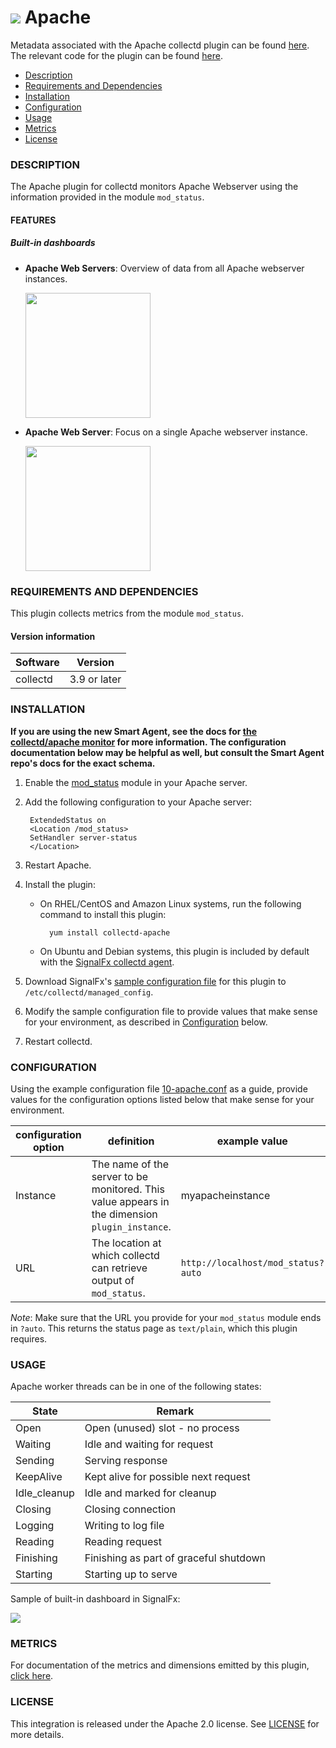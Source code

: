 # ![](https://github.com/signalfx/integrations/blob/master/collectd-apache/img/integrations_apache.png) Apache

Metadata associated with the Apache collectd plugin can be found [here](https://github.com/signalfx/integrations/tree/release/collectd-apache). The relevant code for the plugin can be found [here](https://github.com/signalfx/collectd/blob/master/src/apache.c).

- [Description](#description)
- [Requirements and Dependencies](#requirements-and-dependencies)
- [Installation](#installation)
- [Configuration](#configuration)
- [Usage](#usage)
- [Metrics](#metrics)
- [License](#license)

### DESCRIPTION

The Apache plugin for collectd monitors Apache Webserver using the information provided in the module `mod_status`.

#### FEATURES

##### Built-in dashboards

- **Apache Web Servers**: Overview of data from all Apache webserver instances.

  [<img src='./img/dashboard_apache_webservers.png' width=200px>](./img/dashboard_apache_webservers.png)

- **Apache Web Server**: Focus on a single Apache webserver instance.

  [<img src='./img/dashboard_apache_webserver.png' width=200px>](./img/dashboard_apache_webserver.png)

### REQUIREMENTS AND DEPENDENCIES

This plugin collects metrics from the module `mod_status`.

#### Version information

| Software  | Version        |
|-----------|----------------|
| collectd  |  3.9 or later  |


### INSTALLATION

**If you are using the new Smart Agent, see the docs for [the collectd/apache
monitor](https://github.com/signalfx/signalfx-agent/tree/master/docs/monitors/collectd-apache.md)
for more information.  The configuration documentation below may be helpful as
well, but consult the Smart Agent repo's docs for the exact schema.**


1. Enable the <a target="_blank" href="http://httpd.apache.org/docs/2.4/mod/mod_status.html">mod_status</a> module in your Apache server.

2. Add the following configuration to your Apache server:

        ExtendedStatus on
        <Location /mod_status>
        SetHandler server-status
        </Location>

3. Restart Apache.

4. Install the plugin:

    * On RHEL/CentOS and Amazon Linux systems, run the following command to install this plugin:

            yum install collectd-apache

    * On Ubuntu and Debian systems, this plugin is included by default with the [SignalFx collectd agent](https://github.com/signalfx/integrations/tree/master/collectd)[](sfx_link:sfxcollectd).

5. Download SignalFx's <a target="_blank" href="https://github.com/signalfx/integrations/blob/master/collectd-apache/10-apache.conf">sample configuration file</a> for this plugin to `/etc/collectd/managed_config`.

6. Modify the sample configuration file to provide values that make sense for your environment, as described in [Configuration](#configuration) below.

7. Restart collectd.

### CONFIGURATION

Using the example configuration file <a target="_blank" href="https://github.com/signalfx/integrations/tree/master/collectd-apache/10-apache.conf">10-apache.conf</a> as a guide, provide values for the configuration options listed below that make sense for your environment.

| configuration option | definition | example value |
| ---------------------|------------|---------------|
| Instance | The name of the server to be monitored. This value appears in the dimension `plugin_instance`. | myapacheinstance |
| URL | The location at which collectd can retrieve output of `mod_status`. | `http://localhost/mod_status?auto` |

_Note_: Make sure that the URL you provide for your `mod_status` module ends in `?auto`. This returns the status page as `text/plain`, which this plugin requires.

### USAGE

Apache worker threads can be in one of the following states:

| State        | Remark                                  |
|--------------|-----------------------------------------|
| Open         | Open (unused) slot - no process         |
| Waiting      | Idle and waiting for request            |
| Sending      | Serving response                        |
| KeepAlive    | Kept alive for possible next request    |
| Idle\_cleanup | Idle and marked for cleanup             |
| Closing      | Closing connection                      |
| Logging      | Writing to log file                     |
| Reading      | Reading request                         |
| Finishing    | Finishing as part of graceful shutdown  |
| Starting     | Starting up to serve                    |

Sample of built-in dashboard in SignalFx:

![](././img/dashboard_apache.png)

### METRICS

For documentation of the metrics and dimensions emitted by this plugin, [click here](./docs).

### LICENSE

This integration is released under the Apache 2.0 license. See [LICENSE](./LICENSE) for more details.
